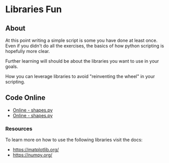 # Libraries Fun

## About

At this point writing a simple script is some you have done at least once. Even if you didn't do all the exercises, the basics of how python scripting is hopefully more clear.

Further learning will should be about the libraries you want to use in your goals.

How you can leverage libraries to avoid "reinventing the wheel" in your scripting.

## Code Online

- [Online - shapes.py](https://www.mycompiler.io/view/FKDxgdZn5J4)
- [Online - shapes.py](https://www.mycompiler.io/edit/1hmnyNZ4ecp)


### Resources

To learn more on how to use the following libraries visit the docs:

- https://matplotlib.org/
- https://numpy.org/

